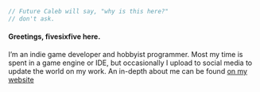 ```cs
// Future Caleb will say, "why is this here?"
// don't ask.
```
#### Greetings, fivesixfive here.
I’m an indie game developer and hobbyist programmer. Most my time is spent in a game engine or IDE, but occasionally I upload to social media to update the world on my work.
An in-depth about me can be found [on my website](https://fivesixfive.dev)
